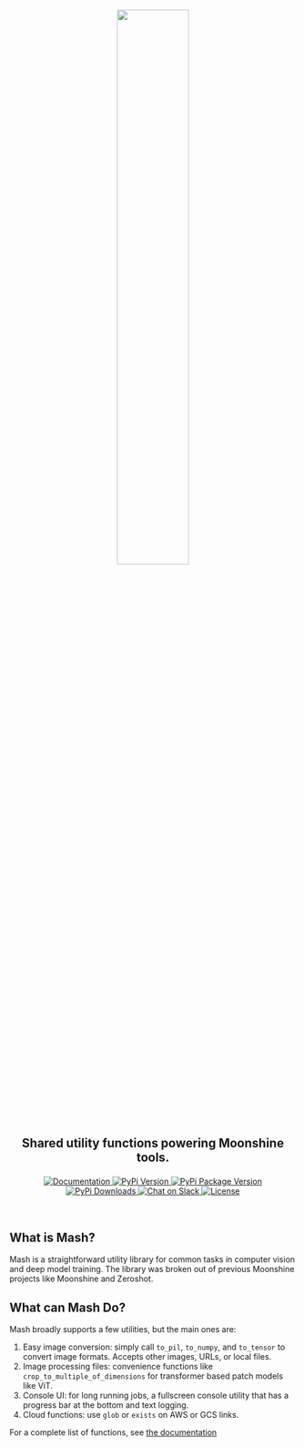 <br />
<p align="center">
    <a href="https://github.com/moonshinelabs-ai/moonshine">
      <img src="https://moonshine-assets.s3.us-west-2.amazonaws.com/mash_full_logo_light.png" width="50%"/>
    </a>
</p>

<h2><p align="center">Shared utility functions powering Moonshine tools.</p></h2>

<p align="center">
    <a href="https://moonshine-mash.readthedocs.io/en/latest/">
        <img alt="Documentation" src="https://readthedocs.org/projects/moonshine-mash/badge/?version=latest">
    </a>
    <a href="https://pypi.org/project/moonshinelabs-ai/">
        <img alt="PyPi Version" src="https://img.shields.io/pypi/pyversions/mashlib">
    </a>
    <a href="https://pypi.org/project/mashlib/">
        <img alt="PyPi Package Version" src="https://img.shields.io/pypi/v/mashlib">
    </a>
    <a href="https://pepy.tech/project/mashlib/">
        <img alt="PyPi Downloads" src="https://static.pepy.tech/personalized-badge/mashlib?period=month&units=international_system&left_color=grey&right_color=blue&left_text=Downloads/month">
    </a>
    <a href="https://join.slack.com/t/moonshinecommunity/shared_invite/zt-1rg1vnvmt-pleUR7TducaDiAhcmnqAQQ">
        <img alt="Chat on Slack" src="https://img.shields.io/badge/slack-chat-2eb67d.svg?logo=slack">
    </a>
    <a href="https://github.com/moonshinelabs-ai/moonshine/blob/main/LICENSE">
        <img alt="License" src="https://img.shields.io/badge/license-MIT-green">
    </a>
</p>
<br />

## What is Mash?
Mash is a straightforward utility library for common tasks in computer vision and deep model training. The library was broken out of previous Moonshine projects like Moonshine and Zeroshot.

## What can Mash Do?
Mash broadly supports a few utilities, but the main ones are:

1. Easy image conversion: simply call `to_pil`, `to_numpy`, and `to_tensor` to convert image formats. Accepts other images, URLs, or local files.
2. Image processing files: convenience functions like `crop_to_multiple_of_dimensions` for transformer based patch models like ViT.
3. Console UI: for long running jobs, a fullscreen console utility that has a progress bar at the bottom and text logging.
4. Cloud functions: use `glob` or `exists` on AWS or GCS links.

For a complete list of functions, see [the documentation](https://moonshine-mash.readthedocs.io/en/latest/index.html)